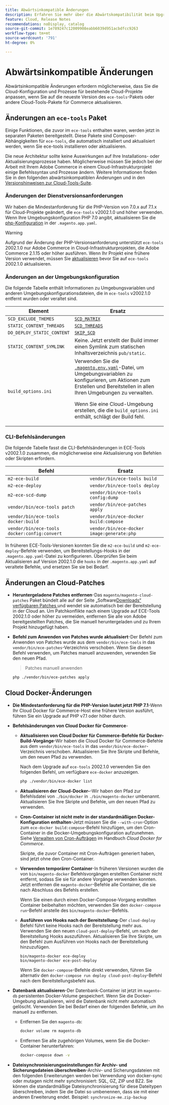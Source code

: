 ```yaml
---
title: Abwärtsinkompatible Änderungen
description: Erfahren Sie mehr über die Abwärtskompatibilität beim Upgrade vorhandener Cloud-Projekte.
feature: Cloud, Release Notes
recommendations: noDisplay, catalog
source-git-commit: 1e789247c12009908eabb6039d951acbdfcc9263
workflow-type: tm+mt
source-wordcount: '791'
ht-degree: 0%

---
```


# Abwärtsinkompatible Änderungen

Abwärtsinkompatible Änderungen erfordern möglicherweise, dass Sie die Cloud-Konfiguration und Prozesse für bestehende Cloud-Projekte anpassen, wenn Sie auf die neueste Version des `ece-tools`-Pakets oder andere Cloud-Tools-Pakete für Commerce aktualisieren.

## Änderungen an `ece-tools` Paket

Einige Funktionen, die zuvor im `ece-tools` enthalten waren, werden jetzt in separaten Paketen bereitgestellt. Diese Pakete sind Composer-Abhängigkeiten für `ece-tools`, die automatisch installiert und aktualisiert werden, wenn Sie ece-tools installieren oder aktualisieren.

Die neue Architektur sollte keine Auswirkungen auf Ihre Installations- oder Aktualisierungsprozesse haben. Möglicherweise müssen Sie jedoch bei der Arbeit mit Ihrem Adobe Commerce in einem Cloud-Infrastrukturprojekt einige Befehlssyntax und Prozesse ändern. Weitere Informationen finden Sie in den folgenden abwärtsinkompatiblen Änderungen und in den [Versionshinweisen zur Cloud-Tools-Suite](cloud-tools-suite.md).

### Änderungen der Dienstversionsanforderungen

Wir haben die Mindestanforderung für die PHP-Version von 7.0.x auf 7.1.x für Cloud-Projekte geändert, die `ece-tools` v2002.1.0 und höher verwenden. Wenn Ihre Umgebungskonfiguration PHP 7.0 angibt, aktualisieren Sie die [php-Konfiguration](../application/php-settings.md) in der `.magento.app.yaml`.

>[!WARNING]
>
>Aufgrund der Änderung der PHP-Versionsanforderung unterstützt `ece-tools` 2002.1.0 nur Adobe Commerce in Cloud-Infrastrukturprojekten, die Adobe Commerce 2.1.15 oder höher ausführen. Wenn Ihr Projekt eine frühere Version verwendet, müssen Sie [aktualisieren](../development/commerce-version.md) bevor Sie auf `ece-tools` 2002.1.0 aktualisieren.

### Änderungen an der Umgebungskonfiguration

Die folgende Tabelle enthält Informationen zu Umgebungsvariablen und anderen Umgebungskonfigurationsdateien, die in `ece-tools` v2002.1.0 entfernt wurden oder veraltet sind.

| Element | Ersatz |
| -------- | ----------- |
| `SCD_EXCLUDE_THEMES` | [`SCD_MATRIX`](../environment/variables-build.md#scd_matrix) |
| `STATIC_CONTENT_THREADS` | [`SCD_THREADS`](../environment/variables-build.md#scd_threads) |
| `DO_DEPLOY_STATIC_CONTENT` | [`SKIP_SCD`](../environment/variables-build.md#skip_scd) |
| `STATIC_CONTENT_SYMLINK` | Keine. Jetzt erstellt der Build immer einen Symlink zum statischen Inhaltsverzeichnis `pub/static`. |
| `build_options.ini` | Verwenden Sie die [`.magento.env.yaml`](../application/configure-app-yaml.md)-Datei, um Umgebungsvariablen zu konfigurieren, um Aktionen zum Erstellen und Bereitstellen in allen Ihren Umgebungen zu verwalten.<p>Wenn Sie eine Cloud-Umgebung erstellen, die die `build_options.ini` enthält, schlägt der Build fehl. |

### CLI-Befehlsänderungen

Die folgende Tabelle fasst die CLI-Befehlsänderungen in ECE-Tools v2002.1.0 zusammen, die möglicherweise eine Aktualisierung von Befehlen oder Skripten erfordern.

| Befehl | Ersatz |
|-------- | ----------- |
| `m2-ece-build` | `vendor/bin/ece-tools build` |
| `m2-ece-deploy` | `vendor/bin/ece-tools deploy` |
| `m2-ece-scd-dump` | `vendor/bin/ece-tools config:dump` |
| `vendor/bin/ece-tools patch` | `vendor/bin/ece-patches apply` |
| `vendor/bin/ece-tools docker:build` | `vendor/bin/ece-docker build:compose` |
| `vendor/bin/ece-tools docker:config:convert` | `vendor/bin/ece-docker  image:generate:php` |

In früheren ECE-Tools-Versionen konnten Sie die `m2-ece-build` und `m2-ece-deploy`-Befehle verwenden, um Bereitstellungs-Hooks in der `.magento.app.yaml`-Datei zu konfigurieren. Überprüfen Sie beim Aktualisieren auf Version 2002.1.0 die `hooks` in der `.magento.app.yaml` auf veraltete Befehle, und ersetzen Sie sie bei Bedarf.

## Änderungen an Cloud-Patches

- **Heruntergeladene Patches entfernen**-Das `magento/magento-cloud-patches` Paket bündelt alle auf der Seite „Software[Downloads“ verfügbaren Patches ](https://experienceleague.adobe.com/docs/commerce-operations/installation-guide/prerequisites/commerce.html) und wendet sie automatisch bei der Bereitstellung in der Cloud an. Um Patchkonflikte nach einem Upgrade auf ECE-Tools 2002.1.0 oder höher zu vermeiden, entfernen Sie alle von Adobe bereitgestellten Patches, die Sie manuell heruntergeladen und zu Ihrem Projekt hinzugefügt haben.

- **Befehl zum Anwenden von Patches wurde aktualisiert**-Der Befehl zum Anwenden von Patches wurde aus dem `vendor/bin/ece-tools` in das `vendor/bin/ece-patches`-Verzeichnis verschoben. Wenn Sie diesen Befehl verwenden, um Patches manuell anzuwenden, verwenden Sie den neuen Pfad.

  > Patches manuell anwenden

  ```bash
  php ./vendor/bin/ece-patches apply
  ```

## Cloud Docker-Änderungen

- **Die Mindestanforderung für die PHP-Version lautet jetzt PHP 7.1**-Wenn Ihr Cloud Docker für Commerce-Host eine frühere Version ausführt, führen Sie ein Upgrade auf PHP v7.1 oder höher durch.

- **Befehlsänderungen von Cloud Docker für Commerce**-

   - **Aktualisieren von Cloud Docker für Commerce-Befehle für Docker-Build-Vorgänge**-Wir haben die Cloud Docker für Commerce-Befehle aus dem `vendor/bin/ece-tools` in das `vendor/bin/ece-docker`-Verzeichnis verschoben. Aktualisieren Sie Ihre Skripte und Befehle, um den neuen Pfad zu verwenden.

     Nach dem Upgrade auf `ece-tools` 2002.1.0 verwenden Sie den folgenden Befehl, um verfügbare `ece-docker` anzuzeigen.

     ```bash
     php ./vendor/bin/ece-docker list
     ```

   - **Aktualisieren der Cloud-Docker-**-Wir haben den Pfad zur Befehlsdatei von `./bin/docker` in `./bin/magento-docker` umbenannt. Aktualisieren Sie Ihre Skripte und Befehle, um den neuen Pfad zu verwenden.

   - **Cron-Container ist nicht mehr in der standardmäßigen Docker-Konfiguration enthalten**-Jetzt müssen Sie die `--with-cron`-Option zum `ece-docker build:compose`-Befehl hinzufügen, um den Cron-Container in die Docker-Umgebungskonfiguration aufzunehmen. Siehe [Verwalten von Cron-Aufträgen](https://developer.adobe.com/commerce/cloud-tools/docker/configure/manage-cron-jobs/) im Handbuch _Cloud Docker for Commerce_.

     Skripte, die zuvor Container mit Cron-Aufträgen generiert haben, sind jetzt ohne den Cron-Container.

   - **Verwenden temporärer Container**-In früheren Versionen wurden die von `bin/magento-docker` Befehlsvorgängen erstellten Container nicht entfernt, sodass Sie sie für andere Vorgänge verwenden konnten. Jetzt entfernen die `magento-docker`-Befehle alle Container, die sie nach Abschluss des Befehls erstellen.

     Wenn Sie einen durch einen Docker-Compose-Vorgang erstellten Container beibehalten möchten, verwenden Sie den `docker-compose run`-Befehl anstelle des `bin/magento-docker`-Befehls.

   - **Ausführen von Hooks nach der Bereitstellung**-Der `cloud-deploy` Befehl führt keine Hooks nach der Bereitstellung mehr aus. Verwenden Sie den neuen `cloud-post-deploy`-Befehl, um nach der Bereitstellung Hooks auszuführen. Aktualisieren Sie Ihre Skripte, um den Befehl zum Ausführen von Hooks nach der Bereitstellung hinzuzufügen.

     ```shell
     bin/magento-docker ece-deploy
     bin/magento-docker ece-post-deploy
     ```

     Wenn Sie `docker-compose`-Befehle direkt verwenden, führen Sie alternativ den `docker-compose run deploy cloud-post-deploy`-Befehl nach dem Bereitstellungsbefehl aus.

- **Datenbank aktualisieren**-Der Datenbank-Container ist jetzt im `magento-db` persistenten Docker-Volume gespeichert. Wenn Sie die Docker-Umgebung aktualisieren, wird die Datenbank nicht mehr automatisch gelöscht. Verwenden Sie bei Bedarf einen der folgenden Befehle, um ihn manuell zu entfernen.

   - Entfernen Sie den `magento-db`:

     ```bash
     docker volume rm magento-db
     ```

   - Entfernen Sie alle zugehörigen Volumes, wenn Sie die Docker-Container herunterfahren:

     ```bash
     docker-compose down -v
     ```

- **Dateisynchronisierungseinstellungen für Archiv- und Sicherungsdateien überschreiben**-Archiv- und Sicherungsdateien mit den folgenden Erweiterungen werden bei Verwendung von docker-sync oder mutagen nicht mehr synchronisiert: SQL, GZ, ZIP und BZ2. Sie können die standardmäßige Dateisynchronisierung für diese Dateitypen überschreiben, indem Sie die Datei so umbenennen, dass sie mit einer anderen Erweiterung endet. Beispiel: `synchronize-me.zip-backup`
